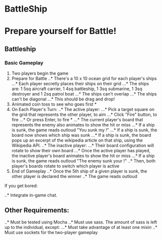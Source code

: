 BattleShip
==========

# Prepare yourself for Battle!

## Battleship
### Basic Gameplay

1. Two players begin the game
2. Prepare for Battle
..* There's a 10 x 10 ocean grid for each player's ships
...* Each player secretly places their ships on their grid
...* The ships are: 1 5sq aircraft carrier, 1 4sq battleship, 1 3sq submarine, 1 3sq destroyer and 1 2sq patrol boat
...* The ships can't overlap
...* The ships can't be diagonal
...* This should be drag and drop!
3. Animated coin toss to see who goes first *
4. On Each Player's Turn:
..* The active player:
...* Pick a target square on the grid that represents the other player, to aim
...* Click "Fire" button, to fire
...* Or press Enter, to fire *
...* The current player's board that represents the enemy also animates to show the hit or miss
...* If a ship is sunk, the game reads outloud "You sunk my !"
...* If a ship is sunk, the board now shows which ship was sunk
...* If a ship is sunk, the board pops up an excerpt of the wikipedia article on that ship, using the Wikipedia API.
..* The inactive player:
...* Their board configuration will rotate to show their own board
...* Once the active player has played, the inactive player's board animates to show the hit or miss
...* If a ship is sunk, the game reads outloud "The enemy sunk your !"
..* Then, both player's boards rotate to switch which player is active
5. End of Gameplay
..* Once the 5th ship of a given player is sunk, the other player is declared the winner
..* The game reads outloud

If you get bored:

..* Integrate in-game chat.
## Other Requirements:

..* Must be tested using Mocha
..* Must use sass. The amount of sass is left up to the individual, except:
...* Must take advantage of at least one mixin
..* Must use sockets for the two-player gameplay
